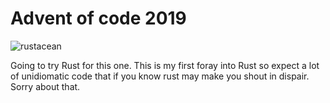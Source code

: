 # Advent of code 2019

![rustacean](https://www.rustacean.net/assets/rustacean-flat-happy.png)

Going to try Rust for this one. This is my first foray into Rust so expect a lot of unidiomatic code that if you know rust may make you shout in dispair. Sorry about that.
